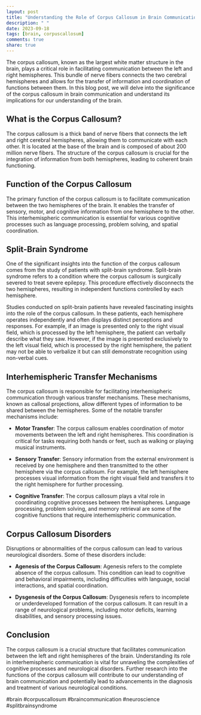 ```yaml
---
layout: post
title: "Understanding the Role of Corpus Callosum in Brain Communication"
description: " "
date: 2023-09-18
tags: [brain, corpuscallosum]
comments: true
share: true
---
```


The corpus callosum, known as the largest white matter structure in the brain, plays a critical role in facilitating communication between the left and right hemispheres. This bundle of nerve fibers connects the two cerebral hemispheres and allows for the transfer of information and coordination of functions between them. In this blog post, we will delve into the significance of the corpus callosum in brain communication and understand its implications for our understanding of the brain.

## What is the Corpus Callosum?

The corpus callosum is a thick band of nerve fibers that connects the left and right cerebral hemispheres, allowing them to communicate with each other. It is located at the base of the brain and is composed of about 200 million nerve fibers. The structure of the corpus callosum is crucial for the integration of information from both hemispheres, leading to coherent brain functioning.

## Function of the Corpus Callosum

The primary function of the corpus callosum is to facilitate communication between the two hemispheres of the brain. It enables the transfer of sensory, motor, and cognitive information from one hemisphere to the other. This interhemispheric communication is essential for various cognitive processes such as language processing, problem solving, and spatial coordination.

## Split-Brain Syndrome

One of the significant insights into the function of the corpus callosum comes from the study of patients with split-brain syndrome. Split-brain syndrome refers to a condition where the corpus callosum is surgically severed to treat severe epilepsy. This procedure effectively disconnects the two hemispheres, resulting in independent functions controlled by each hemisphere.

Studies conducted on split-brain patients have revealed fascinating insights into the role of the corpus callosum. In these patients, each hemisphere operates independently and often displays distinct perceptions and responses. For example, if an image is presented only to the right visual field, which is processed by the left hemisphere, the patient can verbally describe what they saw. However, if the image is presented exclusively to the left visual field, which is processed by the right hemisphere, the patient may not be able to verbalize it but can still demonstrate recognition using non-verbal cues.

## Interhemispheric Transfer Mechanisms

The corpus callosum is responsible for facilitating interhemispheric communication through various transfer mechanisms. These mechanisms, known as callosal projections, allow different types of information to be shared between the hemispheres. Some of the notable transfer mechanisms include:

- **Motor Transfer**: The corpus callosum enables coordination of motor movements between the left and right hemispheres. This coordination is critical for tasks requiring both hands or feet, such as walking or playing musical instruments.

- **Sensory Transfer**: Sensory information from the external environment is received by one hemisphere and then transmitted to the other hemisphere via the corpus callosum. For example, the left hemisphere processes visual information from the right visual field and transfers it to the right hemisphere for further processing.

- **Cognitive Transfer**: The corpus callosum plays a vital role in coordinating cognitive processes between the hemispheres. Language processing, problem solving, and memory retrieval are some of the cognitive functions that require interhemispheric communication.

## Corpus Callosum Disorders

Disruptions or abnormalities of the corpus callosum can lead to various neurological disorders. Some of these disorders include:

- **Agenesis of the Corpus Callosum**: Agenesis refers to the complete absence of the corpus callosum. This condition can lead to cognitive and behavioral impairments, including difficulties with language, social interactions, and spatial coordination.

- **Dysgenesis of the Corpus Callosum**: Dysgenesis refers to incomplete or underdeveloped formation of the corpus callosum. It can result in a range of neurological problems, including motor deficits, learning disabilities, and sensory processing issues.

## Conclusion

The corpus callosum is a crucial structure that facilitates communication between the left and right hemispheres of the brain. Understanding its role in interhemispheric communication is vital for unraveling the complexities of cognitive processes and neurological disorders. Further research into the functions of the corpus callosum will contribute to our understanding of brain communication and potentially lead to advancements in the diagnosis and treatment of various neurological conditions.

#brain #corpuscallosum #braincommunication #neuroscience #splitbrainsyndrome